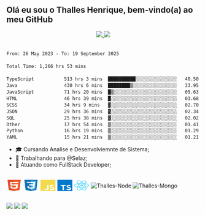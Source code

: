 ## Olá eu sou o Thalles Henrique, bem-vindo(a) ao meu GitHub

<div align="center">
  <a href="https://github.com/Thalles-HsA">
  <img height="180em" src="https://github-readme-stats.vercel.app/api?username=Thalles-HsA&show_icons=true&theme=radical&include_all_commits=true&count_private=true"/>
  <img height="180em" src="https://github-readme-stats.vercel.app/api/top-langs/?username=Thalles-HsA&exclude_repo=github-readme-stats,Pong,Freeway-JS&langs_count=5&theme=radical"/>
</div><br>
  
  <!--START_SECTION:waka-->

```txt
From: 26 May 2023 - To: 19 September 2025

Total Time: 1,266 hrs 53 mins

TypeScript           513 hrs 3 mins  ██████████░░░░░░░░░░░░░░░   40.50 %
Java                 430 hrs 6 mins  ████████▒░░░░░░░░░░░░░░░░   33.95 %
JavaScript           71 hrs 20 mins  █▒░░░░░░░░░░░░░░░░░░░░░░░   05.63 %
HTML                 46 hrs 39 mins  █░░░░░░░░░░░░░░░░░░░░░░░░   03.68 %
SCSS                 34 hrs 9 mins   ▓░░░░░░░░░░░░░░░░░░░░░░░░   02.70 %
JSON                 29 hrs 36 mins  ▓░░░░░░░░░░░░░░░░░░░░░░░░   02.34 %
SQL                  25 hrs 38 mins  ▓░░░░░░░░░░░░░░░░░░░░░░░░   02.02 %
Other                17 hrs 54 mins  ▒░░░░░░░░░░░░░░░░░░░░░░░░   01.41 %
Python               16 hrs 19 mins  ▒░░░░░░░░░░░░░░░░░░░░░░░░   01.29 %
YAML                 15 hrs 21 mins  ▒░░░░░░░░░░░░░░░░░░░░░░░░   01.21 %
```

<!--END_SECTION:waka-->

  - 🎓 Cursando Analise e Desenvolviemnte de Sistema;
  - 🌱 Trabalhando para @Selaz;
  - 🎯 Atuando como FullStack Developer;
 
<div style="display: inline_block"><br>
  <img align="center" alt="Thalles-HTML" height="30" width="40" src="https://raw.githubusercontent.com/devicons/devicon/master/icons/html5/html5-original.svg">
  <img align="center" alt="Thalles-CSS" height="30" width="40" src="https://raw.githubusercontent.com/devicons/devicon/master/icons/css3/css3-original.svg">
  <img align="center" alt="Thalles-Js" height="30" width="40" src="https://raw.githubusercontent.com/devicons/devicon/master/icons/javascript/javascript-plain.svg">
  <img align="center" alt="Thalles-Ts" height="30" width="40" src="https://raw.githubusercontent.com/devicons/devicon/master/icons/typescript/typescript-plain.svg">
  <img align="center" alt="Thalles-React" height="30" width="40" src="https://raw.githubusercontent.com/devicons/devicon/master/icons/react/react-original.svg">
  <img align="center" alt="Thalles-Node" height="30" width="40" src="https://cdn.jsdelivr.net/gh/devicons/devicon/icons/nodejs/nodejs-original.svg" />
  <img align="center" alt="Thalles-Mongo" height="30" width="40" src="https://cdn.jsdelivr.net/gh/devicons/devicon/icons/mongodb/mongodb-original.svg" />
  
</div>

 ##
  
<div>
  <a href="https://www.linkedin.com/in/thalles-hsa" target="_blank"><img src="https://img.shields.io/badge/-LinkedIn-%230077B5?style=for-the-badge&logo=linkedin&logoColor=white" target="_blank"></a> 
  <a href="https://instagram.com/thalleshsa" target="_blank"><img src="https://img.shields.io/badge/-Instagram-%23E4405F?style=for-the-badge&logo=instagram&logoColor=white" target="_blank"></a>
  <a href = "mailto:thsa.henrique@gmail.com"><img src="https://img.shields.io/badge/-Gmail-%23333?style=for-the-badge&logo=gmail&logoColor=white" target="_blank"></a>
   
</div>
